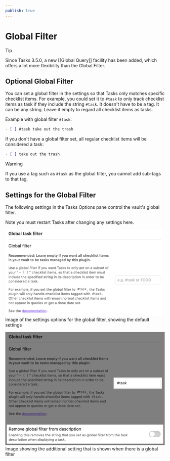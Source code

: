```yaml
---
publish: true
---
```


# Global Filter

> [!tip]
> Since Tasks 3.5.0, a new [[Global Query]] facility has been added, which offers a lot more flexibility than the Global Filter.

## Optional Global Filter

You can set a global filter in the settings so that Tasks only matches specific checklist items.
For example, you could set it to `#task` to only track checklist items as task if they include the string `#task`.
It doesn't have to be a tag. It can be any string.
Leave it empty to regard all checklist items as tasks.

Example with global filter `#task`:

```markdown
- [ ] #task take out the trash
```

If you don't have a global filter set, all regular checklist items will be considered a task:

```markdown
- [ ] take out the trash
```

> [!warning]
> If you use a tag such as `#task` as the global filter, you cannot add sub-tags to that tag.

## Settings for the Global Filter

The following settings in the Tasks Options pane control the vault's global filter.

Note you must restart Tasks after changing any settings here.

![Image of the settings options for the global filter, showing the default settingsr](../images/settings-global-filter.png)
<span class="caption">Image of the settings options for the global filter, showing the default settings</span>

![Image showing the additional setting that is shown when there is a global filter](../images/settings-global-filter-with-filter.png)
<span class="caption">Image showing the additional setting that is shown when there is a global filter</span>
